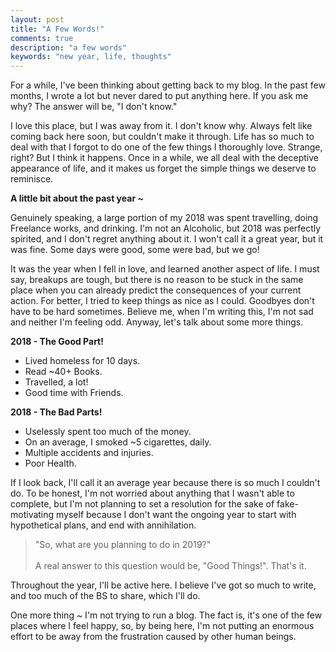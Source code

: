 ```yaml
---
layout: post
title: "A Few Words!"
comments: true
description: "a few words"
keywords: "new year, life, thoughts"
---
```


For a while, I've been thinking about getting back to my blog. In the past few months, I wrote a lot but never dared to put anything here. If you ask me why? The answer will be, "I don't know."

I love this place, but I was away from it. I don't know why. Always felt like coming back here soon, but couldn't make it through. Life has so much to deal with that I forgot to do one of the few things I thoroughly love. Strange, right? But I think it happens. Once in a while, we all deal with the deceptive appearance of life, and it makes us forget the simple things we deserve to reminisce.

__A little bit about the past year ~__

Genuinely speaking, a large portion of my 2018 was spent travelling, doing Freelance works, and drinking. I'm not an Alcoholic, but 2018 was perfectly spirited, and I don't regret anything about it. I won't call it a great year, but it was fine. Some days were good, some were bad, but we go!

It was the year when I fell in love, and learned another aspect of life. I must say, breakups are tough, but there is no reason to be stuck in the same place when you can already predict the consequences of your current action. For better, I tried to keep things as nice as I could. Goodbyes don't have to be hard sometimes. Believe me, when I'm writing this, I'm not sad and neither I'm feeling odd. Anyway, let's talk about some more things.

__2018 - The Good Part!__

- Lived homeless for 10 days.
- Read ~40+ Books.
- Travelled, a lot!
- Good time with Friends.

__2018 - The Bad Parts!__

- Uselessly spent too much of the money.
- On an average, I smoked ~5 cigarettes, daily.
- Multiple accidents and injuries.
- Poor Health.

If I look back, I'll call it an average year because there is so much I couldn't do. To be honest, I'm not worried about anything that I wasn't able to complete, but I'm not planning to set a resolution for the sake of fake-motivating myself because I don't want the ongoing year to start with hypothetical plans, and end with annihilation.

>"So, what are you planning to do in 2019?" <br><br>
>A real answer to this question would be, "Good Things!". That's it.

Throughout the year, I'll be active here. I believe I've got so much to write, and too much of the BS to share, which I'll do.

One more thing ~ I'm not trying to run a blog. The fact is, it's one of the few places where I feel happy, so, by being here, I'm not putting an enormous effort to be away from the frustration caused by other human beings.
